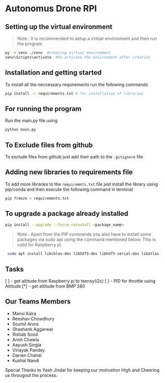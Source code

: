# Autonomus Drone RPI

## Setting up the virtual environment

> Note : It is recommended to setup a virtual environment and then run the program
```bash
py -m venv ./venv  #creating virtual environment
venv\Scripts\activate  #to activate the environment after creation
```

## Installation and getting started

To install all the neccessary requirements run the following commands

```bash
pip install -r requirements.txt # for installation of libraries
```

## For running the program

Run the main.py file using

```bash
python main.py
```

## To Exclude files from github

To exclude files from github just add their path to the `.gitignore` file

## Adding new libraries to requirements file

To add more libraries to the `requiremnts.txt` file just install the library using pip/conda and then execute the following command in terminal

```bash
pip freeze > requirements.txt
```
## To upgrade a package already installed

```bash
pip install --upgrade --force-reinstall <package_name>
```

> Note : Apart from the PIP commands you also have to install some packages via sudo apt using the command mentioned below. This is valid for Raspberry pi.

```bash
 sudo apt install libcblas-dev libhdf5-dev libhdf5-serial-dev libatlas-base-dev libjasper-dev 
 ```

## Tasks

[ ] - get altitude from Raspberry pi to teensy(i2c)
[ ] - PID for throttle using Altitude
[*] - get altitude from BMP 280

## Our Teams Members

- Mansi Kalra
- Reeshav Chowdhury
- Soumil Arora
- Shashank Aggarwal
- Rishab Sood
- Ansh Chawla
- Aayush Singla
- Vinayak Pandey
- Darren Chahal
- Kushal Nandi

Special Thanks to Yash Jindal for keeping our motivation High and Cheering us througout the process.
